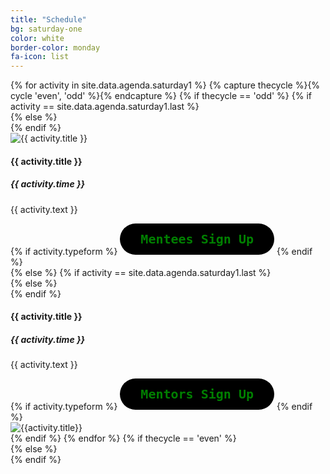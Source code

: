 ```yaml
---
title: "Schedule"
bg: saturday-one
color: white
border-color: monday
fa-icon: list
---
```


<div class="section-lines section-top section-left"></div>
{% for activity in site.data.agenda.saturday1 %}
  {% capture thecycle %}{% cycle 'even', 'odd' %}{% endcapture %}
  {% if thecycle == 'odd' %}
  {% if activity == site.data.agenda.saturday1.last %}
  <div class="activity section-left">
  {% else %}
  <div class="activity section-left section-bottom">
  {% endif %}
    <div class="row activity-info-wrapper valign-wrapper">
      <div class="col m3 activity-img valign">
        <img  src="img/{{ activity.image }}" alt="{{ activity.title }}">
      </div>
      <div class="col m9 activity-info">
        <h4 class="activity-title"> {{ activity.title }} </h4>
        <div class="col s12 activity-time">
          <i class="fa fa-clock-o"></i> <span> <h5><strong> {{ activity.time }} </strong></h5> </span>
        </div>
        <p class="col m12 activity-desc"> {{ activity.text }} </p>
        {% if activity.typeform %}
        <a class="typeform-share button" href="https://form.typeform.com/to/edkUlyBh" data-mode="popup" style="display:inline-block;text-decoration:none; background-color:#000; color:green; text-shadow: none; border: none; cursor:pointer; font-family:Monaco, monospace; font-size:20px; line-height:50px; text-align:center; margin:0; height:50px; padding: 0px 33px; border-radius: 25px; max-width: 100%; white-space:nowrap; overflow: hidden; text-overflow-ellipsis; font-weight:bold;-webkit-font-smoothing:antialiased;-moz-osx-font-smoothing:grayscale;" target="_blank">Mentees Sign Up</a>
        {% endif %}
      </div>
    </div>
  </div>
  {% else %}
  {% if activity == site.data.agenda.saturday1.last %}
  <div class="activity section-right">
  {% else %}
  <div class="activity section-right section-bottom">
  {% endif %}
    <div class="row activity-info-wrapper valign-wrapper">
      <div class="col m9 activity-info">
        <h4 class="activity-title"> {{ activity.title }} </h4>
        <div class="col s12 activity-time">
          <i class="fa fa-clock-o"></i> <span> <h5><strong> {{ activity.time }} </strong></h5> </span>
        </div>
        <p class="col m12 activity-desc"> {{ activity.text }} </p>
        {% if activity.typeform %}
        <!-- Hither
        <br> -->
        <a class="typeform-share button" href="https://form.typeform.com/to/ldC4mY5Y" data-mode="popup" style="display:inline-block;text-decoration:none; background-color:#000; color:green; text-shadow: none; border: none; cursor:pointer; font-family:Monaco, monospace; font-size:20px; line-height:50px; text-align:center; margin:0; height:50px; padding: 0px 33px; border-radius: 25px; max-width: 100%; white-space:nowrap; overflow: hidden; text-overflow-ellipsis; font-weight:bold;-webkit-font-smoothing:antialiased;-moz-osx-font-smoothing:grayscale;" target="_blank">Mentors Sign Up</a>
       <script> (function() { var qs,js,q,s,d=document, gi=d.getElementById, ce=d.createElement, gt=d.getElementsByTagName, id="typef_orm_share", b="https://embed.typeform.com/"; if(!gi.call(d,id)){ js=ce.call(d,"script"); js.id=id; js.src=b+"embed.js"; q=gt.call(d,"script")[0]; q.parentNode.insertBefore(js,q) } })() </script>
        {% endif %}
      </div>
      <div class="col m3 activity-img valign">
        <img  src="img/{{ activity.image }}" alt="{{activity.title}}">
      </div>
    </div>
  </div>
  {% endif %}
{% endfor %}
{% if thecycle == 'even' %}
<div class="section-lines section-bottom section-left"></div>
  {% else %}
<div class="section-lines section-bottom section-right"></div>
{% endif %}
